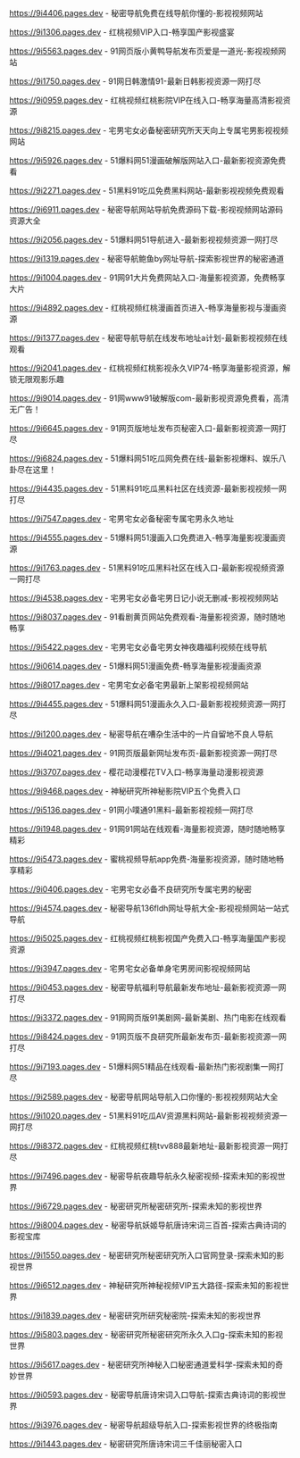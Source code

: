 https://9i4406.pages.dev - 秘密导航免费在线导航你懂的-影视视频网站

https://9i1306.pages.dev - 红桃视频VIP入口-畅享国产影视盛宴

https://9i5563.pages.dev - 91网页版小黄鸭导航发布页爱是一道光-影视视频网站

https://9i1750.pages.dev - 91网日韩激情91-最新日韩影视资源一网打尽

https://9i0959.pages.dev - 红桃视频红桃影院VIP在线入口-畅享海量高清影视资源

https://9i8215.pages.dev - 宅男宅女必备秘密研究所天天向上专属宅男影视视频网站

https://9i5926.pages.dev - 51爆料网51漫画破解版网站入口-最新影视资源免费看

https://9i2271.pages.dev - 51黑料91吃瓜免费黑料网站-最新影视视频免费观看

https://9i6911.pages.dev - 秘密导航网站导航免费源码下载-影视视频网站源码资源大全

https://9i2056.pages.dev - 51爆料网51导航进入-最新影视视频资源一网打尽

https://9i1319.pages.dev - 秘密导航鲍鱼by网址导航-探索影视世界的秘密通道

https://9i1004.pages.dev - 91网91大片免费网站入口-海量影视资源，免费畅享大片

https://9i4892.pages.dev - 红桃视频红桃漫画首页进入-畅享海量影视与漫画资源

https://9i1377.pages.dev - 秘密导航导航在线发布地址a计划-最新影视视频在线观看

https://9i2041.pages.dev - 红桃视频红桃影视永久VIP74-畅享海量影视资源，解锁无限观影乐趣

https://9i9014.pages.dev - 91网www91破解版com-最新影视资源免费看，高清无广告！

https://9i6645.pages.dev - 91网页版地址发布页秘密入口-最新影视资源一网打尽

https://9i6824.pages.dev - 51爆料网51吃瓜网免费在线-最新影视爆料、娱乐八卦尽在这里！

https://9i4435.pages.dev - 51黑料91吃瓜黑料社区在线资源-最新影视视频一网打尽

https://9i7547.pages.dev - 宅男宅女必备秘密专属宅男永久地址

https://9i4555.pages.dev - 51爆料网51漫画入口免费进入-畅享海量影视漫画资源

https://9i1763.pages.dev - 51黑料91吃瓜黑料社区在线入口-最新影视视频资源一网打尽

https://9i4538.pages.dev - 宅男宅女必备宅男日记小说无删减-影视视频网站

https://9i8037.pages.dev - 91看剧黄页网站免费观看-海量影视资源，随时随地畅享

https://9i5422.pages.dev - 宅男宅女必备宅男女神夜趣福利视频在线导航

https://9i0614.pages.dev - 51爆料网51漫画免费-畅享海量影视漫画资源

https://9i8017.pages.dev - 宅男宅女必备宅男最新上架影视视频网站

https://9i4455.pages.dev - 51爆料网51漫画永久入口-最新影视视频资源一网打尽

https://9i1200.pages.dev - 秘密导航在嘈杂生活中的一片自留地不良人导航

https://9i4021.pages.dev - 91网页版最新网址发布页-最新影视资源一网打尽

https://9i3707.pages.dev - 樱花动漫樱花TV入口-畅享海量动漫影视资源

https://9i9468.pages.dev - 神秘研究所神秘影院VIP五个免费入口

https://9i5136.pages.dev - 91网小噗通91黑料-最新影视视频一网打尽

https://9i1948.pages.dev - 91网91网站在线观看-海量影视资源，随时随地畅享精彩

https://9i5473.pages.dev - 蜜桃视频导航app免费-海量影视资源，随时随地畅享精彩

https://9i0406.pages.dev - 宅男宅女必备不良研究所专属宅男的秘密

https://9i4574.pages.dev - 秘密导航136fldh网址导航大全-影视视频网站一站式导航

https://9i5025.pages.dev - 红桃视频红桃影视国产免费入口-畅享海量国产影视资源

https://9i3947.pages.dev - 宅男宅女必备单身宅男房间影视视频网站

https://9i0453.pages.dev - 秘密导航福利导航最新发布地址-最新影视资源一网打尽

https://9i3372.pages.dev - 91网网页版91美剧网-最新美剧、热门电影在线观看

https://9i8424.pages.dev - 91网页版不良研究所最新发布页-最新影视资源一网打尽

https://9i7193.pages.dev - 51爆料网51精品在线观看-最新热门影视剧集一网打尽

https://9i2589.pages.dev - 秘密导航网站导航入口你懂的-影视视频网站大全

https://9i1020.pages.dev - 51黑料91吃瓜AV资源黑料网站-最新影视视频资源一网打尽

https://9i8372.pages.dev - 红桃视频红桃tvv888最新地址-最新影视资源一网打尽

https://9i7496.pages.dev - 秘密导航夜趣导航永久秘密视频-探索未知的影视世界

https://9i6729.pages.dev - 秘密研究所秘密研究所-探索未知的影视世界

https://9i8004.pages.dev - 秘密导航妖姬导航唐诗宋词三百首-探索古典诗词的影视宝库

https://9i1550.pages.dev - 秘密研究所秘密研究所入口官网登录-探索未知的影视世界

https://9i6512.pages.dev - 神秘研究所神秘视频VIP五大路径-探索未知的影视世界

https://9i1839.pages.dev - 秘密研究所研究秘密院-探索未知的影视世界

https://9i5803.pages.dev - 秘密研究所秘密研究所永久入口g-探索未知的影视世界

https://9i5617.pages.dev - 秘密研究所神秘入口秘密通道爱科学-探索未知的奇妙世界

https://9i0593.pages.dev - 秘密导航唐诗宋词入口导航-探索古典诗词的影视世界

https://9i3976.pages.dev - 秘密导航超级导航入口-探索影视世界的终极指南

https://9i1443.pages.dev - 秘密研究所唐诗宋词三千佳丽秘密入口
